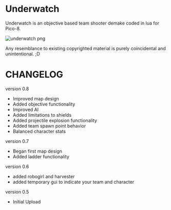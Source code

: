 # Underwatch
Underwatch is an objective based team shooter demake coded in lua for Pico-8.

![underwatch png](http://www.lexaloffle.com/bbs/cposts/2/23899.p8.png "Underwatch PNG")

Any resemblance to existing copyrighted material is purely coincidental and unintentional. ;D

# CHANGELOG
version 0.8
- Improved map design
- Added objective functionality
- Improved AI
- Added limitations to shields
- Added projectile explosion functionality
- Added team spawn point behavior
- Balanced character stats

version 0.7
- Began first map design
- Added ladder functionality

version 0.6
- added robogirl and harvester
- added temporary gui to indicate your team and character

version 0.5
- Initial Upload
